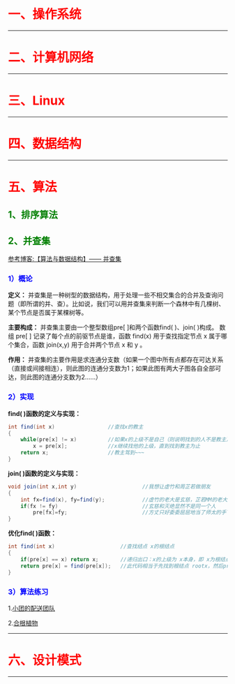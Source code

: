 # <font color=red>一、操作系统</font>

---
# <font color=red>二、计算机网络</font>

---
# <font color=red>三、Linux</font>

---
# <font color=red>四、数据结构</font>

---
# <font color=red>五、算法</font>

## <font color=green>1、排序算法</font>

## <font color=green>2、并查集</font>

[参考博客:【算法与数据结构】—— 并查集](https://blog.csdn.net/the_ZED/article/details/105126583)

### <font color=blue>1）概论</font>

**定义：**
并查集是一种树型的数据结构，用于处理一些不相交集合的合并及查询问题（即所谓的并、查）。比如说，我们可以用并查集来判断一个森林中有几棵树、某个节点是否属于某棵树等。

**主要构成：**
并查集主要由一个整型数组pre[ ]和两个函数find( )、join( )构成。
数组 pre[ ] 记录了每个点的前驱节点是谁，函数 find(x) 用于查找指定节点 x 属于哪个集合，函数 join(x,y) 用于合并两个节点 x 和 y 。

**作用：**
并查集的主要作用是求连通分支数（如果一个图中所有点都存在可达关系（直接或间接相连），则此图的连通分支数为1；如果此图有两大子图各自全部可达，则此图的连通分支数为2……）

### <font color=blue>2）实现</font>

**find( )函数的定义与实现：**

```java
int find(int x)					//查找x的教主
{
	while(pre[x] != x)			//如果x的上级不是自己（则说明找到的人不是教主）
		x = pre[x];				//x继续找他的上级，直到找到教主为止
	return x;					//教主驾到~~~
}
```



**join( )函数的定义与实现：**

```java
void join(int x,int y)                     //我想让虚竹和周芷若做朋友
{
    int fx=find(x), fy=find(y);            //虚竹的老大是玄慈，芷若MM的老大是灭绝
    if(fx != fy)                           //玄慈和灭绝显然不是同一个人
        pre[fx]=fy;                        //方丈只好委委屈屈地当了师太的手下啦
}

```



**优化find( )函数：**

```java
int find(int x)     				//查找结点 x的根结点 
{
    if(pre[x] == x) return x;		//递归出口：x的上级为 x本身，即 x为根结点        
    return pre[x] = find(pre[x]);	//此代码相当于先找到根结点 rootx，然后pre[x]=rootx 
}

```



### <font color=blue>3）算法练习</font>

1.[小团的配送团队](https://blog.csdn.net/weixin_44957145/article/details/122649292)

2.[合根植物](https://blog.csdn.net/weixin_44957145/article/details/122650989)





---
# <font color=red>六、设计模式</font>

---